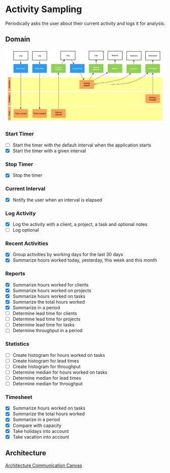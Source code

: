 # Activity Sampling

Periodically asks the user about their current activity and logs it for
analysis.

## Domain

![Domain](domain.png)

### Start Timer

- [ ] Start the timer with the default interval when the application starts
- [x] Start the timer with a given interval

### Stop Timer

- [x] Stop the timer

### Current Interval

- [x] Notify the user when an interval is elapsed

### Log Activity

- [x] Log the activity with a client, a project, a task and optional notes
- [ ] Log optional

### Recent Activities

- [x] Group activities by working days for the last 30 days
- [x] Summarize hours worked today, yesterday, this week and this month

### Reports

- [x] Summarize hours worked for clients
- [x] Summarize hours worked on projects
- [x] Summarize hours worked on tasks
- [x] Summarize the total hours worked
- [x] Summarize in a period
- [ ] Determine lead time for clients
- [ ] Determine lead time for projects
- [ ] Determine lead time for tasks
- [ ] Determine throughput in a period

### Statistics

- [ ] Create histogram for hours worked on tasks
- [ ] Create histogram for lead times
- [ ] Create histogram for throughput
- [ ] Determine median for hours worked on tasks
- [ ] Determine median for lead times
- [ ] Determine median for throughput

### Timesheet

- [x] Summarize hours worked on tasks
- [x] Summarize the total hours worked
- [x] Summarize in a period
- [x] Compare with capacity
- [x] Take holidays into account
- [x] Take vacation into account

## Architecture

[Architecture Communication Canvas](https://html-preview.github.io/?url=https://github.com/falkoschumann/activity-sampling/blob/main/doc/acc.html)
